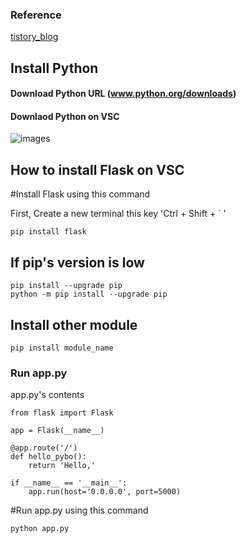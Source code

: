 ### Reference
[tistory_blog](https://smcjaemin0820.tistory.com/)

## Install Python

#### Download Python URL (www.python.org/downloads)
#### Downlaod Python on VSC
![images](https://img1.daumcdn.net/thumb/R1280x0/?scode=mtistory2&fname=https%3A%2F%2Fblog.kakaocdn.net%2Fdn%2FbRnd8D%2FbtqHEFItlyR%2FAjw0xeaX7v6FMZPcQtQFDk%2Fimg.jpg)

## How to install Flask on VSC

#Install Flask using this command

First, Create a new terminal this key
'Ctrl + Shift + ` '
```
pip install flask
```

## If pip's version is low
```
pip install --upgrade pip
python -m pip install --upgrade pip
```
## Install other module
```
pip install module_name
```

### Run app.py
app.py's contents 
```
from flask import Flask

app = Flask(__name__)

@app.route('/')
def hello_pybo():
    return 'Hello,'

if __name__ == '__main__':
    app.run(host='0.0.0.0', port=5000)
```
#Run app.py using this command
```
python app.py
```


